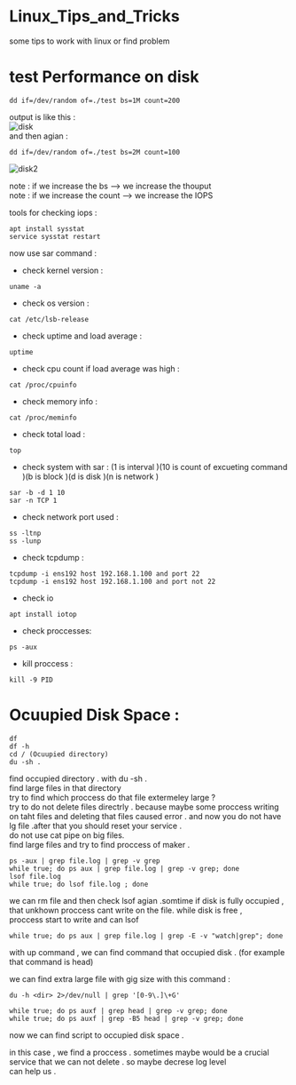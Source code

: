 # Linux_Tips_and_Tricks
some tips to work with linux or find problem
# test Performance on disk
```
dd if=/dev/random of=./test bs=1M count=200
```
output is like this : <br>
![disk](https://github.com/user-attachments/assets/fae38e13-0728-46f1-ad2f-99cc79f79ee4) <br>
and then agian : <br>

```
dd if=/dev/random of=./test bs=2M count=100
```
![disk2](https://github.com/user-attachments/assets/c1e0ce5b-a3d4-406b-81ef-dc1f36e1d805) <br>

note : if we increase the bs --> we increase the thouput <br>
note : if we increase the count --> we increase the IOPS

tools for checking iops :
```
apt install sysstat
service sysstat restart 
```
now use sar command : <br>

- check kernel version : <br>
```
uname -a
```
- check os version : <br>
```
cat /etc/lsb-release
```
- check uptime and load average : <br>
```
uptime
```
 - check cpu count if load average was high : <br>
 ```
cat /proc/cpuinfo
```
- check memory info : <br>
```
cat /proc/meminfo
```
- check total load : <br>
```
top
```
- check system with sar : (1 is interval )(10 is count of excueting command )(b is block )(d is disk )(n is network )<br> 
```
sar -b -d 1 10
sar -n TCP 1
```
- check network port used : <br>
```
ss -ltnp
ss -lunp
```
- check tcpdump : <br>
```
tcpdump -i ens192 host 192.168.1.100 and port 22
tcpdump -i ens192 host 192.168.1.100 and port not 22
```
- check io
```
apt install iotop
```
- check proccesses: <br>
```
ps -aux
```
- kill proccess : <br>
```
kill -9 PID
```
# Ocuupied Disk Space : <br>
```
df
df -h
cd / (Ocuupied directory)
du -sh .
```
find occupied directory . with du -sh . <br>
find large files in that directory <br>
try to find which proccess do that file extermeley large ? <br>
try to do not delete files directrly . because maybe some proccess writing on taht files and deleting that files caused error . and now you do not have lg file .after that you should reset your service . <br>
do not use cat  pipe on big files.  <br>
find large files and try to find proccess of maker . <br>
```
ps -aux | grep file.log | grep -v grep
while true; do ps aux | grep file.log | grep -v grep; done
lsof file.log
while true; do lsof file.log ; done
```
we can rm file and then check lsof agian .somtime if disk is fully occupied , that unkhown proccess cant write on the file. while disk is free , <br> proccess start to write and can lsof <br>
```
while true; do ps aux | grep file.log | grep -E -v "watch|grep"; done
```
with up command , we can find command that occupied disk . (for example that command is head)

we can find extra large file with gig size with this command : <br>
```
du -h <dir> 2>/dev/null | grep '[0-9\.]\+G'
```
```
while true; do ps auxf | grep head | grep -v grep; done
while true; do ps auxf | grep -B5 head | grep -v grep; done
```
now we can find script to occupied disk space . <br>

in this case , we find a proccess . sometimes maybe would be a crucial service that we can not delete . so maybe decrese log level <br>
can help us . 



